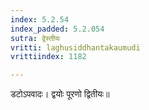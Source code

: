 ```yaml
---
index: 5.2.54
index_padded: 5.2.054
sutra: द्वेस्तीयः
vritti: laghusiddhantakaumudi
vrittiindex: 1182

---
```

डटोऽपवादः। द्वयोः पूरणो द्वितीयः॥